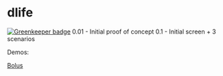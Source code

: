 # dlife

[![Greenkeeper badge](https://badges.greenkeeper.io/fuddster/dlife.svg)](https://greenkeeper.io/)
0.01 - Initial proof of concept
0.1 - Initial screen + 3 scenarios

Demos:

[Bolus](demo/basic1-bolus.html)
